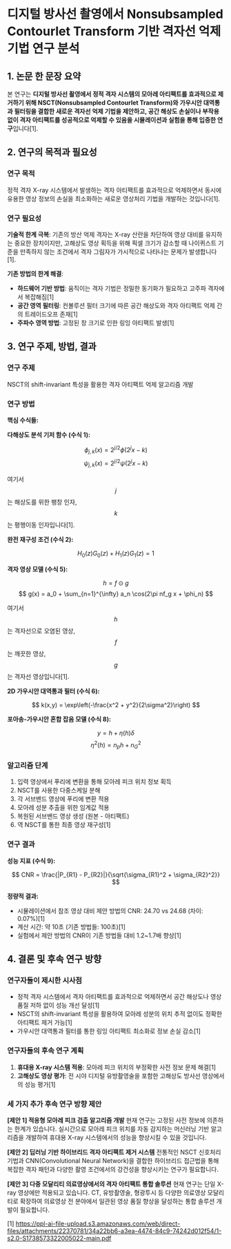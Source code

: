 # 디지털 방사선 촬영에서 Nonsubsampled Contourlet Transform 기반 격자선 억제 기법 연구 분석

## 1. 논문 한 문장 요약

본 연구는 **디지털 방사선 촬영에서 정적 격자 시스템의 모아레 아티팩트를 효과적으로 제거하기 위해 NSCT(Nonsubsampled Contourlet Transform)와 가우시안 대역통과 필터링을 결합한 새로운 격자선 억제 기법을 제안하고, 공간 해상도 손실이나 부작용 없이 격자 아티팩트를 성공적으로 억제할 수 있음을 시뮬레이션과 실험을 통해 입증한 연구**입니다[1].

## 2. 연구의 목적과 필요성

### 연구 목적
정적 격자 X-ray 시스템에서 발생하는 격자 아티팩트를 효과적으로 억제하면서 동시에 유용한 영상 정보의 손실을 최소화하는 새로운 영상처리 기법을 개발하는 것입니다[1].

### 연구 필요성

**기술적 한계 극복**: 기존의 방산 억제 격자는 X-ray 산란을 차단하여 영상 대비를 유지하는 중요한 장치이지만, 고해상도 영상 획득을 위해 픽셀 크기가 감소할 때 나이퀴스트 기준을 만족하지 않는 조건에서 격자 그림자가 가시적으로 나타나는 문제가 발생합니다[1].

**기존 방법의 한계 해결**: 
- **하드웨어 기반 방법**: 움직이는 격자 기법은 정밀한 동기화가 필요하고 고주파 격자에서 복잡해짐[1]
- **공간 영역 필터링**: 컨볼루션 필터 크기에 따른 공간 해상도와 격자 아티팩트 억제 간의 트레이드오프 존재[1]  
- **주파수 영역 방법**: 고정된 창 크기로 인한 링잉 아티팩트 발생[1]

## 3. 연구 주제, 방법, 결과

### 연구 주제
NSCT의 shift-invariant 특성을 활용한 격자 아티팩트 억제 알고리즘 개발

### 연구 방법

**핵심 수식들:**

**다해상도 분석 기저 함수 (수식 1):**

$$ \phi_{j,k}(x) = 2^{j/2}\phi(2^j x - k) $$
$$ \psi_{j,k}(x) = 2^{j/2}\psi(2^j x - k) $$

여기서 $$j$$는 해상도를 위한 팽창 인자, $$k$$는 평행이동 인자입니다[1].

**완전 재구성 조건 (수식 2):**

$$ H_0(z)G_0(z) + H_1(z)G_1(z) = 1 $$

**격자 영상 모델 (수식 5):**

$$ h = f \odot g $$
$$ g(x) = a_0 + \sum_{n=1}^{\infty} a_n \cos(2\pi nf_g x + \phi_n) $$

여기서 $$h$$는 격자선으로 오염된 영상, $$f$$는 깨끗한 영상, $$g$$는 격자선 영상입니다[1].

**2D 가우시안 대역통과 필터 (수식 6):**

$$ k(x,y) = \exp\left(-\frac{x^2 + y^2}{2\sigma^2}\right) $$

**포아송-가우시안 혼합 잡음 모델 (수식 8):**

$$ y = h + \eta(h)\delta $$
$$ \eta^2(h) = n_p h + n_G^2 $$

### 알고리즘 단계
1. 입력 영상에서 푸리에 변환을 통해 모아레 피크 위치 정보 획득
2. NSCT를 사용한 다중스케일 분해 
3. 각 서브밴드 영상에 푸리에 변환 적용
4. 모아레 성분 추출을 위한 임계값 적용
5. 복원된 서브밴드 영상 생성 (원본 - 아티팩트)
6. 역 NSCT를 통한 최종 영상 재구성[1]

### 연구 결과

**성능 지표 (수식 9):**

$$ CNR = \frac{|P_{R1} - P_{R2}|}{\sqrt{\sigma_{R1}^2 + \sigma_{R2}^2}} $$

**정량적 결과:**
- 시뮬레이션에서 참조 영상 대비 제안 방법의 CNR: 24.70 vs 24.68 (차이: 0.07%)[1]
- 계산 시간: 약 10초 (기존 방법들: 100초)[1]
- 실험에서 제안 방법의 CNR이 기존 방법들 대비 1.2~1.7배 향상[1]

## 4. 결론 및 후속 연구 방향

### 연구자들이 제시한 시사점
- 정적 격자 시스템에서 격자 아티팩트를 효과적으로 억제하면서 공간 해상도나 영상 품질 저하 없이 성능 개선 달성[1]
- NSCT의 shift-invariant 특성을 활용하여 모아레 성분의 위치 추적 없이도 정확한 아티팩트 제거 가능[1]
- 가우시안 대역통과 필터를 통한 링잉 아티팩트 최소화로 정보 손실 감소[1]

### 연구자들의 후속 연구 계획
1. **휴대용 X-ray 시스템 적용**: 모아레 피크 위치의 부정확한 사전 정보 문제 해결[1]
2. **고해상도 영상 평가**: 전 시야 디지털 유방촬영술을 포함한 고해상도 방사선 영상에서의 성능 평가[1]

### 세 가지 추가 후속 연구 방향 제안

**[제안 1] 적응형 모아레 피크 검출 알고리즘 개발**
현재 연구는 고정된 사전 정보에 의존하는 한계가 있습니다. 실시간으로 모아레 피크 위치를 자동 감지하는 머신러닝 기반 알고리즘을 개발하여 휴대용 X-ray 시스템에서의 성능을 향상시킬 수 있을 것입니다.

**[제안 2] 딥러닝 기반 하이브리드 격자 아티팩트 제거 시스템**
전통적인 NSCT 신호처리 기법과 CNN(Convolutional Neural Network)을 결합한 하이브리드 접근법을 통해 복잡한 격자 패턴과 다양한 촬영 조건에서의 강건성을 향상시키는 연구가 필요합니다.

**[제안 3] 다중 모달리티 의료영상에서의 격자 아티팩트 통합 솔루션**
현재 연구는 단일 X-ray 영상에만 적용되고 있습니다. CT, 유방촬영술, 형광투시 등 다양한 의료영상 모달리티로 확장하여 의료영상 전 분야에서 일관된 영상 품질 향상을 달성하는 통합 솔루션 개발이 필요합니다.

[1] https://ppl-ai-file-upload.s3.amazonaws.com/web/direct-files/attachments/22370781/34a22bb6-a3ea-4474-84c9-74242d012f54/1-s2.0-S1738573322005022-main.pdf
